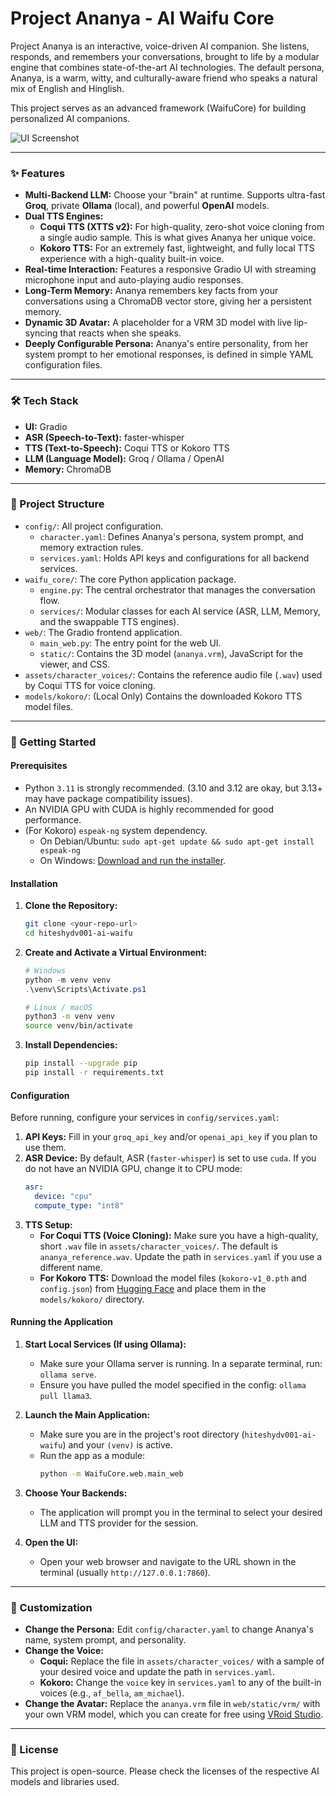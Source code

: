 # Project Ananya - AI Waifu Core

Project Ananya is an interactive, voice-driven AI companion. She listens, responds, and remembers your conversations, brought to life by a modular engine that combines state-of-the-art AI technologies. The default persona, Ananya, is a warm, witty, and culturally-aware friend who speaks a natural mix of English and Hinglish.

This project serves as an advanced framework (WaifuCore) for building personalized AI companions.

![UI Screenshot](httpskindly_provide_a_screenshot_of_the_UI_here)

---

### ✨ Features

-   **Multi-Backend LLM:** Choose your "brain" at runtime. Supports ultra-fast **Groq**, private **Ollama** (local), and powerful **OpenAI** models.
-   **Dual TTS Engines:**
    -   **Coqui TTS (XTTS v2):** For high-quality, zero-shot voice cloning from a single audio sample. This is what gives Ananya her unique voice.
    -   **Kokoro TTS:** For an extremely fast, lightweight, and fully local TTS experience with a high-quality built-in voice.
-   **Real-time Interaction:** Features a responsive Gradio UI with streaming microphone input and auto-playing audio responses.
-   **Long-Term Memory:** Ananya remembers key facts from your conversations using a ChromaDB vector store, giving her a persistent memory.
-   **Dynamic 3D Avatar:** A placeholder for a VRM 3D model with live lip-syncing that reacts when she speaks.
-   **Deeply Configurable Persona:** Ananya's entire personality, from her system prompt to her emotional responses, is defined in simple YAML configuration files.

---

### 🛠️ Tech Stack

-   **UI:** Gradio
-   **ASR (Speech-to-Text):** faster-whisper
-   **TTS (Text-to-Speech):** Coqui TTS or Kokoro TTS
-   **LLM (Language Model):** Groq / Ollama / OpenAI
-   **Memory:** ChromaDB

---

### 📂 Project Structure

-   `config/`: All project configuration.
    -   `character.yaml`: Defines Ananya's persona, system prompt, and memory extraction rules.
    -   `services.yaml`: Holds API keys and configurations for all backend services.
-   `waifu_core/`: The core Python application package.
    -   `engine.py`: The central orchestrator that manages the conversation flow.
    -   `services/`: Modular classes for each AI service (ASR, LLM, Memory, and the swappable TTS engines).
-   `web/`: The Gradio frontend application.
    -   `main_web.py`: The entry point for the web UI.
    -   `static/`: Contains the 3D model (`ananya.vrm`), JavaScript for the viewer, and CSS.
-   `assets/character_voices/`: Contains the reference audio file (`.wav`) used by Coqui TTS for voice cloning.
-   `models/kokoro/`: (Local Only) Contains the downloaded Kokoro TTS model files.

---

### 🚀 Getting Started

#### Prerequisites

-   Python `3.11` is strongly recommended. (3.10 and 3.12 are okay, but 3.13+ may have package compatibility issues).
-   An NVIDIA GPU with CUDA is highly recommended for good performance.
-   (For Kokoro) `espeak-ng` system dependency.
    -   On Debian/Ubuntu: `sudo apt-get update && sudo apt-get install espeak-ng`
    -   On Windows: [Download and run the installer](https://github.com/espeak-ng/espeak-ng/releases).

#### Installation

1.  **Clone the Repository:**
    ```bash
    git clone <your-repo-url>
    cd hiteshydv001-ai-waifu
    ```

2.  **Create and Activate a Virtual Environment:**
    ```powershell
    # Windows
    python -m venv venv
    .\venv\Scripts\Activate.ps1
    ```
    ```bash
    # Linux / macOS
    python3 -m venv venv
    source venv/bin/activate
    ```

3.  **Install Dependencies:**
    ```bash
    pip install --upgrade pip
    pip install -r requirements.txt
    ```

#### Configuration

Before running, configure your services in `config/services.yaml`:

1.  **API Keys:** Fill in your `groq_api_key` and/or `openai_api_key` if you plan to use them.
2.  **ASR Device:** By default, ASR (`faster-whisper`) is set to use `cuda`. If you do not have an NVIDIA GPU, change it to CPU mode:
    ```yaml
    asr:
      device: "cpu"
      compute_type: "int8"
    ```
3.  **TTS Setup:**
    *   **For Coqui TTS (Voice Cloning):** Make sure you have a high-quality, short `.wav` file in `assets/character_voices/`. The default is `ananya_reference.wav`. Update the path in `services.yaml` if you use a different name.
    *   **For Kokoro TTS:** Download the model files (`kokoro-v1_0.pth` and `config.json`) from [Hugging Face](https://huggingface.co/hexgrad/Kokoro-82M/tree/main) and place them in the `models/kokoro/` directory.

#### Running the Application

1.  **Start Local Services (If using Ollama):**
    *   Make sure your Ollama server is running. In a separate terminal, run: `ollama serve`.
    *   Ensure you have pulled the model specified in the config: `ollama pull llama3`.

2.  **Launch the Main Application:**
    *   Make sure you are in the project's root directory (`hiteshydv001-ai-waifu`) and your `(venv)` is active.
    *   Run the app as a module:
        ```bash
        python -m WaifuCore.web.main_web
        ```

3.  **Choose Your Backends:**
    *   The application will prompt you in the terminal to select your desired LLM and TTS provider for the session.

4.  **Open the UI:**
    *   Open your web browser and navigate to the URL shown in the terminal (usually `http://127.0.0.1:7860`).

---

### 🎨 Customization

-   **Change the Persona:** Edit `config/character.yaml` to change Ananya's name, system prompt, and personality.
-   **Change the Voice:**
    -   **Coqui:** Replace the file in `assets/character_voices/` with a sample of your desired voice and update the path in `services.yaml`.
    -   **Kokoro:** Change the `voice` key in `services.yaml` to any of the built-in voices (e.g., `af_bella`, `am_michael`).
-   **Change the Avatar:** Replace the `ananya.vrm` file in `web/static/vrm/` with your own VRM model, which you can create for free using [VRoid Studio](https://vroid.com/en/studio).

---

### 📜 License

This project is open-source. Please check the licenses of the respective AI models and libraries used.